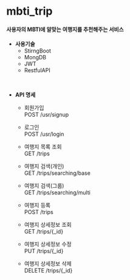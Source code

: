 # mbti_trip
#### 사용자의 MBTI에 알맞는 여행지를 추천해주는 서비스

* <b>사용기술</b>
  * StirngBoot
  * MongDB
  * JWT
  * RestfulAPI

<br>

* <b>API 명세</b>

  * 회원가입<br>
  POST /usr/signup

  * 로그인<br>
  POST /usr/login

  * 여행지 목록 조회<br>
  GET /trips

  * 여행지 검색(개인)<br>
  GET /trips/searching/base

  * 여행지 검색(그룹)<br>
  GET /trips/searching/multi

  * 여행지 등록<br>
  POST /trips

  * 여행지 상세정보 조회<br>
  GET /trips/{_id}

  * 여행지 상세정보 수정<br>
  PUT /trips/{_id}

  * 여행지 상세정보 삭제<br>
  DELETE /trips/{_id}
